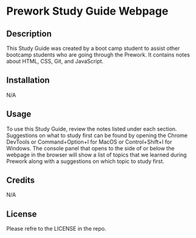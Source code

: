 # Prework Study Guide Webpage

## Description

This Study Guide was created by a boot camp student to assist other bootcamp students who are going through the Prework. It contains notes about HTML, CSS, Git, and JavaScript.

## Installation

N/A

## Usage

To use this Study Guide, review the notes listed under each section. Suggestions on what to study first can be found by opening the Chrome DevTools or Command+Option+I for MacOS or Control+Shift+I for Windows. The console panel that opens to the side of or below the webpage in the browser will show a list of topics that we learned during Prework along with a suggestions on which topic to study first.

## Credits

N/A

## License

Please refre to the LICENSE in the repo.

